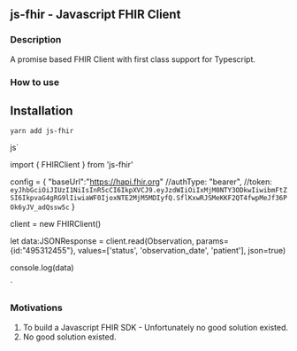 ## js-fhir - Javascript FHIR Client


### Description

A promise based FHIR Client with first class support for Typescript.


### How to use

## Installation

```
yarn add js-fhir

```

js`

import { FHIRClient } from 'js-fhir'

config = {
    "baseUrl":"https://hapi.fhir.org"
    //authType: "bearer",
    //token: `eyJhbGciOiJIUzI1NiIsInR5cCI6IkpXVCJ9.eyJzdWIiOiIxMjM0NTY3ODkwIiwibmFtZSI6IkpvaG4gRG9lIiwiaWF0IjoxNTE2MjM5MDIyfQ.SflKxwRJSMeKKF2QT4fwpMeJf36POk6yJV_adQssw5c`
}

client = new FHIRClient()


let data:JSONResponse = client.read(Observation, params={id:"495312455"}, values=['status', 'observation_date', 'patient'], json=true)

console.log(data)

`





### Motivations

1. To build a Javascript FHIR SDK - Unfortunately no good solution existed.
2. No good solution existed.
